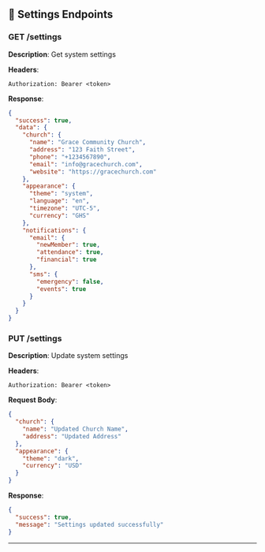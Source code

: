## 🔧 Settings Endpoints

### GET /settings
**Description**: Get system settings

**Headers**:
```
Authorization: Bearer <token>
```

**Response**:
```json
{
  "success": true,
  "data": {
    "church": {
      "name": "Grace Community Church",
      "address": "123 Faith Street",
      "phone": "+1234567890",
      "email": "info@gracechurch.com",
      "website": "https://gracechurch.com"
    },
    "appearance": {
      "theme": "system",
      "language": "en",
      "timezone": "UTC-5",
      "currency": "GHS"
    },
    "notifications": {
      "email": {
        "newMember": true,
        "attendance": true,
        "financial": true
      },
      "sms": {
        "emergency": false,
        "events": true
      }
    }
  }
}
```

### PUT /settings
**Description**: Update system settings

**Headers**:
```
Authorization: Bearer <token>
```

**Request Body**:
```json
{
  "church": {
    "name": "Updated Church Name",
    "address": "Updated Address"
  },
  "appearance": {
    "theme": "dark",
    "currency": "USD"
  }
}
```

**Response**:
```json
{
  "success": true,
  "message": "Settings updated successfully"
}
```

---

